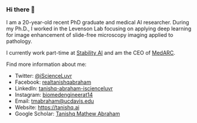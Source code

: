### Hi there 👋

I am a 20-year-old recent PhD graduate and medical AI researcher. During my Ph.D., I  worked in the Levenson Lab focusing on applying deep learning for image enhancement of slide-free microscopy imaging applied to pathology. 

I currently work part-time at [Stability AI](https://stability.ai) and am the CEO of [MedARC](https://medarc.ai).

Find more information about me:
- Twitter: [@iScienceLuvr](https://twitter.com/iScienceLuvr)
- Facebook: [realtanishqabraham](https://facebook.com/realtanishqabraham)
- LinkedIn: [tanishq-abraham-iscienceluvr](https://www.linkedin.com/in/tanishq-abraham-iscienceluvr/)
- Instagram: [biomedengineerat14](https://instagram.com/biomedengineerat14)
- Email: tmabraham@ucdavis.edu
- Website: https://tanishq.ai
- Google Scholar: [Tanishq Mathew Abraham](https://scholar.google.com/citations?user=hIyhkfQAAAAJ&hl=en)

<!--
**tmabraham/tmabraham** is a ✨ _special_ ✨ repository because its `README.md` (this file) appears on your GitHub profile.

Here are some ideas to get you started:

- 🔭 I’m currently working on ...
- 🌱 I’m currently learning ...
- 👯 I’m looking to collaborate on ...
- 🤔 I’m looking for help with ...
- 💬 Ask me about ...
- 📫 How to reach me: ...
- 😄 Pronouns: ...
- ⚡ Fun fact: ...
-->
